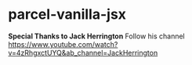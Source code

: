 # parcel-vanilla-jsx
**Special Thanks to Jack Herrington** 
Follow his channel
https://www.youtube.com/watch?v=4zRhgxctUYQ&ab_channel=JackHerrington
